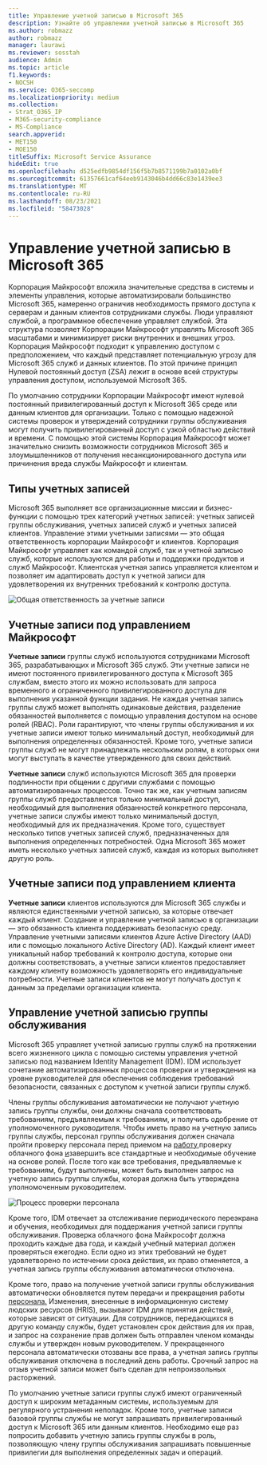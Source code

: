 ```yaml
---
title: Управление учетной записью в Microsoft 365
description: Узнайте об управлении учетной записью в Microsoft 365
ms.author: robmazz
author: robmazz
manager: laurawi
ms.reviewer: sosstah
audience: Admin
ms.topic: article
f1.keywords:
- NOCSH
ms.service: O365-seccomp
ms.localizationpriority: medium
ms.collection:
- Strat_O365_IP
- M365-security-compliance
- MS-Compliance
search.appverid:
- MET150
- MOE150
titleSuffix: Microsoft Service Assurance
hideEdit: true
ms.openlocfilehash: d525edfb9854df156f5b7b8571199b7a0102a0bf
ms.sourcegitcommit: 61357661caf64eeb9143046b4dd66c83e1439ee3
ms.translationtype: MT
ms.contentlocale: ru-RU
ms.lasthandoff: 08/23/2021
ms.locfileid: "58473028"
---
```

# <a name="account-management-in-microsoft-365"></a>Управление учетной записью в Microsoft 365

Корпорация Майкрософт вложила значительные средства в системы и элементы управления, которые автоматизировали большинство Microsoft 365, намеренно ограничив необходимость прямого доступа к серверам и данным клиентов сотрудниками службы. Люди управляют службой, а программное обеспечение управляет службой. Эта структура позволяет Корпорации Майкрософт управлять Microsoft 365 масштабами и минимизирует риски внутренних и внешних угроз. Корпорация Майкрософт подходит к управлению доступом с предположением, что каждый представляет потенциальную угрозу для Microsoft 365 служб и данных клиентов. По этой причине принцип Нулевой постоянный доступ (ZSA) лежит в основе всей структуры управления доступом, используемой Microsoft 365.

По умолчанию сотрудники Корпорации Майкрософт имеют нулевой постоянный привилегированный доступ к Microsoft 365 среде или данным клиентов для организации. Только с помощью надежной системы проверок и утверждений сотрудники группы обслуживания могут получить привилегированный доступ с узкой областью действий и времени. С помощью этой системы Корпорация Майкрософт может значительно снизить возможности сотрудников Microsoft 365 и злоумышленников от получения несанкционированного доступа или причинения вреда службы Майкрософт и клиентам.

## <a name="account-types"></a>Типы учетных записей

Microsoft 365 выполняет все организационные миссии и бизнес-функции с помощью трех категорий учетных записей: учетных записей группы обслуживания, учетных записей служб и учетных записей клиентов. Управление этими учетными записями — это общая ответственность корпорации Майкрософт и клиентов. Корпорация Майкрософт управляет как командой служб, так и учетной записью служб, которые используются для работы и поддержки продуктов и служб Майкрософт. Клиентская учетная запись управляется клиентом и позволяет им адаптировать доступ к учетной записи для удовлетворения их внутренних требований к контролю доступа.

![Общая ответственность за учетные записи](../media/assurance-shared-responsibility-for-accounts.png)

## <a name="microsoft-managed-accounts"></a>Учетные записи под управлением Майкрософт

**Учетные записи** группы служб используются сотрудниками Microsoft 365, разрабатывающих и Microsoft 365 служб. Эти учетные записи не имеют постоянного привилегированного доступа к Microsoft 365 службам, вместо этого их можно использовать для запроса временного и ограниченного привилегированного доступа для выполнения указанной функции задания. Не каждая учетная запись группы служб может выполнять одинаковые действия, разделение обязанностей выполняется с помощью управления доступом на основе ролей (RBAC). Роли гарантируют, что члены группы обслуживания и их учетные записи имеют только минимальный доступ, необходимый для выполнения определенных обязанностей. Кроме того, учетные записи группы служб не могут принадлежать нескольким ролям, в которых они могут выступать в качестве утвержденного для своих действий.

**Учетные записи** служб используются Microsoft 365 для проверки подлинности при общении с другими службами с помощью автоматизированных процессов. Точно так же, как учетным записям группы служб предоставляется только минимальный доступ, необходимый для выполнения обязанностей конкретного персонала, учетные записи службы имеют только минимальный доступ, необходимый для их предназначения. Кроме того, существует несколько типов учетных записей служб, предназначенных для выполнения определенных потребностей. Одна Microsoft 365 может иметь несколько учетных записей служб, каждая из которых выполняет другую роль.

## <a name="customer-managed-accounts"></a>Учетные записи под управлением клиента

**Учетные записи** клиентов используются для Microsoft 365 службы и являются единственными учетной записью, за которые отвечает каждый клиент. Создание и управление учетной записью в организации — это обязанность клиента поддерживать безопасную среду. Управление учетными записями клиентов Azure Active Directory (AAD) или с помощью локального Active Directory (AD). Каждый клиент имеет уникальный набор требований к контролю доступа, которые они должны соответствовать, а учетные записи клиентов предоставляет каждому клиенту возможность удовлетворять его индивидуальные потребности. Учетные записи клиентов не могут получать доступ к данным за пределами организации клиента.

## <a name="service-team-account-management"></a>Управление учетной записью группы обслуживания

Microsoft 365 управляет учетной записью группы служб на протяжении всего жизненного цикла с помощью системы управления учетной записью под названием Identity Management (IDM). IDM использует сочетание автоматизированных процессов проверки и утверждения на уровне руководителей для обеспечения соблюдения требований безопасности, связанных с доступом к учетной записи группы служб.

Члены группы обслуживания автоматически не получают учетную запись группы службы, они должны сначала соответствовать требованиям, предъявляемым к требованиям, и получить одобрение от уполномоченного руководителя. Чтобы иметь право на учетную запись группы службы, персонал группы обслуживания должен сначала пройти проверку персонала перед приемом на [работу,](assurance-pre-employment-screening.md)проверку облачного фона [и](assurance-cloud-background-check.md)завершить все стандартные и необходимые обучение на основе ролей. После того как все требования, предъявляемые к требованиям, будут выполнены, может быть выполнен запрос на учетную запись группы службы, которая должна быть утверждена уполномоченным руководителем.

![Процесс проверки персонала](../media/assurance-personnel-screening-process.png)

Кроме того, IDM отвечает за отслеживание периодического переэкрана и обучения, необходимых для поддержания учетной записи группы обслуживания. Проверка облачного фона Майкрософт должна проходить каждые два года, и каждый учебный материал должен проверяться ежегодно. Если одно из этих требований не будет удовлетворено по истечении срока действия, их право отменяется, а учетная запись группы обслуживания автоматически отключена.

Кроме того, право на получение учетной записи группы обслуживания автоматически обновляется путем передачи и прекращения работы [персонала.](assurance-employee-transfer-termination.md) Изменения, внесенные в информационную систему людских ресурсов (HRIS), вызывают IDM для принятия действий, которые зависят от ситуации. Для сотрудников, передающихся в другую команду службы, будет установлен срок действия для их прав, и запрос на сохранение прав должен быть отправлен членом команды службы и утвержден новым руководителем. У прекращенного персонала автоматически отозваны все права, а учетная запись группы обслуживания отключена в последний день работы. Срочный запрос на отзыв учетной записи может быть сделан для непроизвольных расторжений.

По умолчанию учетные записи группы служб имеют ограниченный доступ к широким метаданным системы, используемым для регулярного устранения неполадок. Кроме того, учетные записи базовой группы службы не могут запрашивать привилегированный доступ к Microsoft 365 или данным клиентов. Необходимо еще раз попросить добавить учетную запись группы службы в роль, позволяющую члену группы обслуживания запрашивать повышенные привилегии для выполнения определенных задач и операций.
